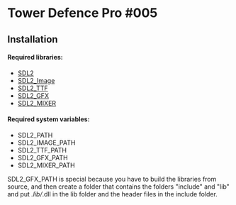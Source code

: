 # Tower Defence Pro #005

## Installation

#### Required libraries:
* [SDL2](https://www.libsdl.org/download-2.0.php)
* [SDL2_Image](https://www.libsdl.org/projects/SDL_image/)
* [SDL2_TTF](https://www.libsdl.org/projects/SDL_ttf/)
* [SDL2_GFX](http://cms.ferzkopp.net/index.php/software/13-sdl-gfx)
* [SDL2_MIXER](https://www.libsdl.org/projects/SDL_mixer/)

#### Required system variables:
* SDL2_PATH
* SDL2_IMAGE_PATH
* SDL2_TTF_PATH
* SDL2_GFX_PATH
* SDL2_MIXER_PATH

SDL2_GFX_PATH is special because you have to build the libraries from source, and then create a folder that contains the folders "include" and "lib" and put *.lib/*.dll in the lib folder and the header files in the include folder.
